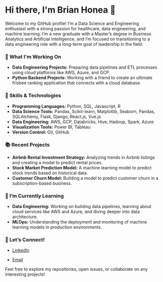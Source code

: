 # Hi there, I'm Brian Honea 👋

Welcome to my GitHub profile! I’m a Data Science and Engineering enthusiast with a strong passion for healthcare, data engineering, and machine learning. I’m a new graduate with a Master’s degree in Business Analytics and Artificial Intelligence, and I’m focused on transitioning to a data engineering role with a long-term goal of leadership in the field.

### 🚀 What I'm Working On

- **Data Engineering Projects:** Preparing data pipelines and ETL processes using cloud platforms like AWS, Azure, and GCP.
- **Python Backend Projects:** Working with a friend to create an ultimate frisbee ranking application that connects with a cloud database.
### 🔧 Skills & Technologies

- **Programming Languages:** Python, SQL, Javascript, R
- **Data Science Tools:** Pandas, Scikit-learn, Matplotlib, Seaborn, Pandas, SQLAlchemy, Flask, Django, React.js, Vue.js
- **Data Engineering:** AWS, GCP, Databricks, Hive, Hadoop, Spark, Azure 
- **Visualization Tools:** Power BI, Tableau
- **Version Control:** Git, GitHub

### 📚 Recent Projects

- **Airbnb Rental Investment Strategy:** Analyzing trends in Airbnb listings and creating a model to predict rental prices.
- **Stock Market Prediction Model:** A machine learning model to predict stock trends based on historical data.
- **Customer Churn Model:** Building a model to predict customer churn in a subscription-based business.

### 🌱 I’m Currently Learning

- **Data Engineering:** Working on building data pipelines, learning about cloud services like AWS and Azure, and diving deeper into data architecture.
- **MLOps:** Understanding the deployment and monitoring of machine learning models in production environments.

### 💼 Let’s Connect!

- [LinkedIn](https://www.linkedin.com/in/brian-honea)
<!-- [Portfolio](https://www.brianhonea.com) (if you have one) -->
- [Email](brianrhonea@gmail.com)

Feel free to explore my repositories, open issues, or collaborate on any interesting projects!
